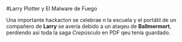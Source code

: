 #Larry Plotter y El Malware de Fuego

Una importante hackacton se  celebrae n la escuela y el portátil de un compañero de  **Larry** 
se avería debido a un ataqeu de  **Ballmermort**, perdiendo  así toda la saga *Crepúsculo*
en PDF qeu tenía guardado.
